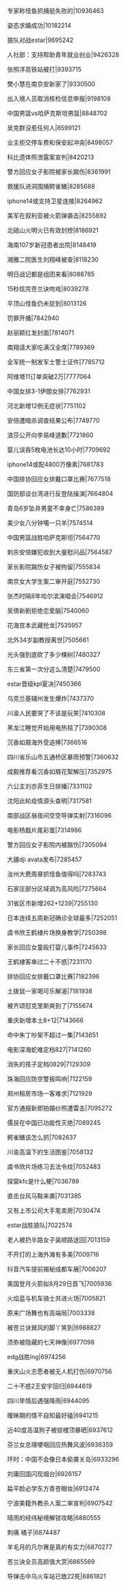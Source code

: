 专家称怪鱼抓捕挺失败的|10936463

姿态求婚成功|10182214

狼队对战estar|9695242

人社部：支持帮助青年就业创业|9426328

张照洋高铁站被打|9393715

樊小慧在南京安新家了|9330500

出入境人员取消核检信息申报|9198108

中国男篮vs哈萨克斯坦男篮|8848702

吴克群没惹任何人|8599121

业主拒交停车费和保安起冲突|8498057

科比遗体照泄露案宣判|8420213

警方回应女子影院被家长踹伤|8361991

救援队进洞围捕鳄雀鳝|8285688

iphone14或支持卫星连接|8264962

美军在叙利亚被火箭弹袭击|8255892

北碚山火明火已有效封控|8186921

海南107岁新冠患者出院|8148419

湘雅二院医生刘翔峰被查|8118230

明日战记都是组团来看|8088765

15秒炫完苍兰诀吻戏|8039278

平顶山怪鱼仍未捉到|8013126

罚罪开播|7842940

赵丽颖红发封面|7814071

南翔请大家吃满汉全席|7789369

全军统一制发军士警士证件|7785712

阿维塔11订单突破2万|7777064

中国女排3-1伊朗女排|7762931

河北新增12例无症状|7751102

安倍遭暗杀调查结果公布|7749770

浪莎公开向李易峰道歉|7721860

婴儿误吞5枚电池长达10小时|7709692

iphone14或配4800万像素|7681783

中国排协回应女排戴口罩比赛|7677518

国防部谈台湾进行反登陆操演|7664804

青岛6岁坠井男童不幸身亡|7586389

美少女八分钟噶一只羊|7574514

中国男篮战胜哈萨克斯坦|7564770

刺杀安倍嫌犯收到大量慰问品|7564587

家长影院踹伤女子被拘留|7555834

南京女大学生案二审开庭|7552730

张杰时隔8年哈尔滨演唱会|7546912

吴倩新剧拒绝恋爱脑|7540060

花海宫本武藏抢龙|7535957

北外34岁副教授离世|7505661

光头强到底砍了多少棵树|7480327

东三省第一次分这么清楚|7479500

estar晋级kpl夏决|7450366

乌克兰基辅州发生爆炸|7437370

川渝人民要哭了不该是玩笑|7410308

黑龙江睡觉开始用电热毯了|7390308

沉香如屑海外受追捧|7366516

四川省乐山市五通桥区暴雨预警|7360632

成毅推荐看沉香如屑花絮解压|7352975

六公主刘亦菲生日排播|7331102

沈阳此轮疫情源头查明|7317581

南部战区昼夜间空空导弹实射|7316096

电影杨戬片尾彩蛋|7314986

警方回应女子影院内被踹伤|7305094

大疆dji avata发布|7285457

汝州大费周章抓怪鱼值得吗|7283743

石家庄部分区域调为高风险|7275664

31省区市新增262+1239|7255130

日本连续五周新冠确诊全球最多|7252051

虞书欣王鹤棣片场换身教学|7250398

家长回应女童殴打婴儿事件|7245633

王鹤棣客串过二十不惑|7231170

排协回应女排戴口罩比赛|7182396

土拨鼠一家喝可乐解渴|7181938

被齐颂怼克里斯爽到了|7155674

重庆新增本土8+12|7143666

命中朱丁吵架不超过一集|7143651

电影深海蛇难定档827|7141260

消失的孩子定档0829|7129309

珠海回应防空警报鸣响|7122159

郑州租房市场一客难求|7121929

官方通报新郎拍婚纱照遭雷击|7095272

儒艮在中国已功能性灭绝|7089245

鳄雀鳝该怎么抓|7082637

川渝高温下的生活图鉴|7058132

虞书欣片场练习去法令纹|7052483

探窗kfc是什么梗|7036789

直击台风马鞍来袭|7031385

又有上市公司大手笔卖房|7030474

estar战胜狼队|7022574

老人被扔半路女子装顺路送回|7013159

不开灯的上海外滩有多美|7009716

抖音汽车提前揭秘成都车展|7006207

美国登月火箭拟8月29日首飞|7005936

火焰蓝与机车骑士共进火场|7005821

原来广场舞也有高端局|7003338

被苍兰诀巽风的脚丫笑到|6988827

须弥被隐藏的七天神像|6977098

edg战胜lng|6974256

重庆山火志愿者被无人机打伤|6970756

二十不惑2王安宇回归|6944619

四川旱情后遇强降雨|6944095

暧昧期的情不自知最好磕|6941215

近40度高温狗子被锁楼顶暴晒|6937612

芬兰女总理哽咽回应热舞风波|6936359

环时：中国不会像日本偷袭关岛|6933296

刘庸回国闪现烟台|6926157

扁平脸必学东方青苍眼妆|6912474

宁波美籍外教杀人案二审宣判|6907542

晴雨的经纬秘境解锁攻略|6880555

刺痛 橘子|6874487

羊毛月的凡尔赛是真的有实力|6870277

苍兰诀全员高颜值大赏|6865569

导弹击中乌火车站已致22死|6861821

